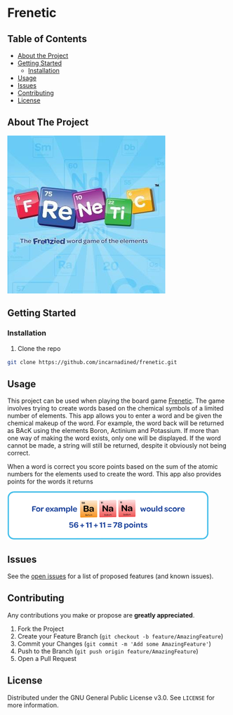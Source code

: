 # Frenetic
## Table of Contents

* [About the Project](#about-the-project)
* [Getting Started](#getting-started)
  * [Installation](#installation)
* [Usage](#usage)
* [Issues](#issues)
* [Contributing](#contributing)
* [License](#license)


## About The Project

![frenetic][frenetic-logo]

## Getting Started

### Installation
 
1. Clone the repo
```sh
git clone https://github.com/incarnadined/frenetic.git
```

## Usage

This project can be used when playing the board game [Frenetic](https://freneticgame.com). The game involves trying to create words based on the chemical symbols of a limited number of elements. This app allows you to enter a word and be given the chemical makeup of the word. For example, the word back will be returned as BAcK using the elements Boron, Actinium and Potassium. If more than one way of making the word exists, only one will be displayed. If the word cannot be made, a string will still be returned, despite it obviously not being correct.

When a word is correct you score points based on the sum of the atomic numbers for the elements used to create the word. This app also provides points for the words it returns

![BaNaNa][banana]

## Issues

See the [open issues](https://github.com/incarnadined/frenetic/issues) for a list of proposed features (and known issues).


## Contributing

Any contributions you make or propose are **greatly appreciated**.

1. Fork the Project
2. Create your Feature Branch (`git checkout -b feature/AmazingFeature`)
3. Commit your Changes (`git commit -m 'Add some AmazingFeature'`)
4. Push to the Branch (`git push origin feature/AmazingFeature`)
5. Open a Pull Request


## License

Distributed under the GNU General Public License v3.0. See `LICENSE` for more information.

[frenetic-logo]: images/logo.png
[banana]: images/banana.png
